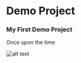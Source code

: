 # Demo Project
### My First Demo Project

Once upon the time

![alt text][logo]

[logo]: http://peacefulanarchism.com/wp-content/uploads/2014/11/Pale-Blue-Dot-2-450x380.jpg "Pale Blue Dot"
